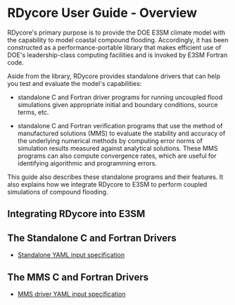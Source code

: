 # RDycore User Guide - Overview

RDycore's primary purpose is to provide the DOE E3SM climate model with the
capability to model coastal compound flooding. Accordingly, it has been
constructed as a performance-portable library that makes efficient use of
DOE's leadership-class computing facilities and is invoked by E3SM Fortran code.

Aside from the library, RDycore provides standalone drivers that can help you
test and evaluate the model's capabilities:

* standalone C and Fortran driver programs for running uncoupled flood
  simulations given appropriate initial and boundary conditions, source terms,
  etc.

* standalone C and Fortran verification programs that use the method of
  manufactured solutions (MMS) to evaluate the stability and accuracy of the
  underlying numerical methods by computing error norms of simulation results
  measured against analytical solutions. These MMS programs can also compute
  convergence rates, which are useful for identifying algorithmic and
  programming errors.

This guide also describes these standalone programs and their features. It also
explains how we integrate RDycore to E3SM to perform coupled simulations of
compound flooding.

## Integrating RDycore into E3SM

## The Standalone C and Fortran Drivers

* [Standalone YAML input specification](../common/input.md)

## The MMS C and Fortran Drivers

* [MMS driver YAML input specification](../common/mms.md)
